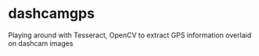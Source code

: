 # dashcamgps
Playing around with Tesseract, OpenCV to extract GPS information overlaid on dashcam images
